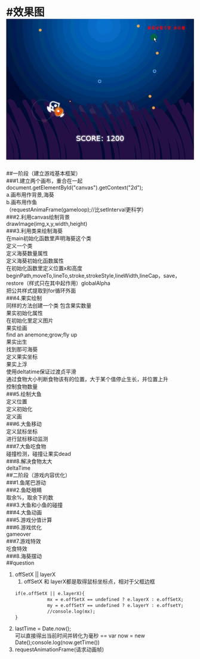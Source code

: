 #效果图
![效果图](https://github.com/bingyuea/tinyHeart/blob/master/tinyHearts.gif)
==
##一阶段（建立游戏基本框架）  
###1.建立两个画布，重合在一起  
     document.getElementById("canvas").getContext("2d");  
     a.画布用作背景,海葵  
     b.画布用作鱼  
     （requestAnimaFrame(gameloop);//比setInterval更科学）  
###2.利用canvas绘制背景  
     drawImage(img,x,y,width,height)  
###3.利用类来绘制海葵  
     在main初始化函数里声明海葵这个类  
     定义一个类  
     定义海葵数量属性  
     定义海葵初始化函数属性  
          在初始化函数里定义位置x和高度  
     beginPath,moveTo,lineTo,stroke,strokeStyle,lineWidth,lineCap，save，restore（样式只在其中起作用）globalAlpha  
          把公共样式提取到for循环外面  
###4.果实绘制  
     同样的方法创建一个类
     包含果实数量  
     果实初始化属性  
          在初始化里定义图片  
     果实绘画  
          find an anemone;grow;fly up  
     果实出生  
          找到那可海葵  
          定义果实坐标  
      果实上浮  
          使用deltatime保证过渡贞平滑  
          通过食物大小判断食物该有的位置，大于某个值停止生长，并位置上升  
     控制食物数量  
###5.绘制大鱼  
      定义位置  
      定义初始化  
      定义画    
###6.大鱼移动  
     定义鼠标坐标  
     进行鼠标移动监测  
###7.大鱼吃食物  
     碰撞检测，碰撞让果实dead  
###8.解决食物太大  
     deltaTime  
##二阶段（游戏内容优化）  
###1.鱼尾巴游动    
###2.鱼眨眼睛    
     取余%，取余下的数  
###3.大鱼和小鱼的碰撞  
###4.大鱼动画  
###5.游戏分值计算  
###6.游戏优化  
     gameover  
###7.游戏特效  
     吃食特效  
###8.海葵摆动  
##question
1. offSetX || layerX
	1. offSetX 和 layerX都是取得鼠标坐标点，相对于父框边框  
	```
	if(e.offSetX || e.layerX){
				mx = e.offSetX == undefined ? e.layerX : e.offSetX;
				my = e.offSetY == undefined ? e.layerY : e.offsetY;
				//console.log(mx);
	}
	```
2. lastTime = Date.now();  
	可以直接得出当前时间并转化为毫秒 == var now = new Date();console.log(now.getTime())  
3. requestAnimationFrame(请求动画帧)
			
 
